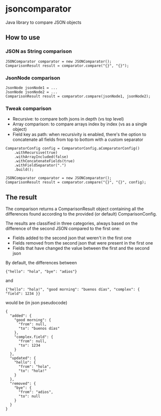 # jsoncomparator
Java library to compare JSON objects

## How to use

### JSON as String comparison
```
JSONComparator comparator = new JSONComparator();
ComparisonResult result = comparator.compare("{}", "{}");
```

### JsonNode comparison
```
JsonNode jsonNode1 = ...
JsonNode jsonNode2 = ...
ComparisonResult result = comparator.compare(jsonNode1, jsonNode2);
```

### Tweak comparison

* Recursive: to compare both jsons in depth (vs top level)
* Array comparison: to compare arrays index by index (vs as a single object)
* Field key as path: when recursivity is enabled, there's the option to concatenate all fields from top to bottom with a custom separator

```
ComparatorConfig config = ComparatorConfig.aComparatorConfig()
    .withRecursive(true)
    .withArrayIncluded(false)
    .withConcatenateFields(true)
    .withFieldSeparator(".")
    .build();

JSONComparator comparator = new JSONComparator();
ComparisonResult result = comparator.compare("{}", "{}", config);    
```
## The result
The comparison returns a ComparisonResult object containing all the differences found according to the provided (or default) ComparisonConfig.

The results are classified in three categories, always based on the difference of the second JSON compared to the first one:
* Fields added to the second json that weren't in the first one
* Fields removed from the second json that were present in the first one
* Fields that have changed the value between the first and the second json

By default, the differences between 

```
{"hello": "hola", "bye": "adios"}
```

and 
```
{"hello": "hola!", "good morning": "buenos días", "complex": { "field": 1234 }}
```

would be (in json pseudocode)
```
{
  "added": {
    "good morning": {
      "from": null,
      "to": "buenos días"
    },
    "complex.field": {
      "from": null,
      "to": 1234
    }
  },
  "updated": {
    "hello": {
      "from": "hola",
      "to": "hola!"
    }
  },
  "removed": {
    "bye": {
      "from": "adios",
      "to": null
    }
  }
}
```
